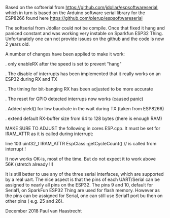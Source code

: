 Based on the softserial from https://github.com/jdollar/espsoftwareserial, which in turn is based on the Arduino software serial library for the ESP8266 found here https://github.com/plerup/espsoftwareserial

The softserial from Jdollar could not be compile. Once that fixed it hang and paniced constant and was working very instable 
on Sparkfun ESP32 Thing. Unfortunately one can not provide issues on the github and the code is now 2 years old.

A number of changes have been applied to make it work:

. only enableRX after the speed is set to prevent "hang"

. The disable of interrupts has been implemented that it really works on an ESP32 during RX and TX

. The timing for bit-banging RX has been adjusted to be more accurate

. The reset for GPIO detected interrups now works (caused panic)

. Added yield() for low baudrate in the wait during TX (taken from ESP8266)

. extend default RX-buffer size from 64 to 128 bytes (there is enough RAM)

MAKE SURE TO ADJUST the following in cores ESP.cpp. It must be set for IRAM_ATTR as it is called during
interrupt:

line 103 uint32_t IRAM_ATTR EspClass::getCycleCount()   // is called from interrupt !

It now works OK-is, most of the time. But do not expect it to work above 56K (stretch already !!) 

It is still better to use any of the three serial interfaces, which are supported by a real uart. 
The nice aspect is that the pins of each UART/Serial can be assigned to nearly all pins on the ESP32. 
The pins 9 and 10, default for Serial1, on SparkFun ESP32 Thing are used for flash memory. 
However as the pins can be assigned for Serial, one can still use Serial1 port bu then on other pins ( e.g. 25 and 26).

December 2018
Paul van Haastrecht

